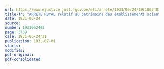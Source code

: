 ```yaml
---
url: https://www.ejustice.just.fgov.be/eli/arrete/1931/06/24/1931062401/justel
title-fr: "ARRETE ROYAL relatif au patrimoine des établissements scientifiques et artistiques"
date: 1931-06-24
source:
number: 1931062401
page: 3739
case: 1931-06-24/31
publication: 1931-07-01
starts:
modifies:
pdf-original:
pdf-consolidated:
---
```


